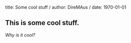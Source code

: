 title: Some cool stuff /
author: DireMAus /
date: 1970-01-01
## This is some cool stuff.
*Why is it cool?*

